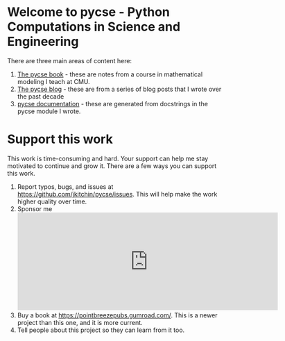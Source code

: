 # Welcome to pycse - Python Computations in Science and Engineering

There are three main areas of content here:

1. [The pycse book](./book/intro.md) - these are notes from a course in mathematical modeling I teach at CMU.
2. [The pycse blog](./blog/intro.md) - these are from a series of blog posts that I wrote over the past decade
3. [pycse documentation](docs/pycse.rst) - these are generated from docstrings in the pycse module I wrote.

# Support this work

This work is time-consuming and hard. Your support can help me stay motivated to continue and grow it. There are a few ways you can support this work.


1. Report typos, bugs, and issues at https://github.com/jkitchin/pycse/issues. This will help make the work higher quality over time.
2. Sponsor me <iframe src="https://github.com/sponsors/jkitchin/card" title="Sponsor jkitchin" height="225" width="600" style="border: 0;"></iframe>
3. Buy a book at https://pointbreezepubs.gumroad.com/. This is a newer project than this one, and it is more current.
4. Tell people about this project so they can learn from it too.


```{tableofcontents}
```

